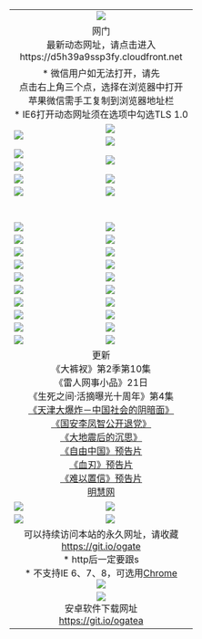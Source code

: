 ﻿<table>
  <tr></tr>
  <tr><td colspan=2 align=center><img src="https://cloud.githubusercontent.com/assets/11880933/13434984/f430fae2-e012-11e5-814f-c2df1e82b247.jpg" /></td></tr>
  <tr><td colspan=2 align=center>网门<br>最新动态网址，请点击进入
<br>https://d5h39a9ssp3fy.cloudfront.net
    </td>
  </tr>
  <tr>
    <td colspan=2 align=center>* 微信用户如无法打开，请先<br>点击右上角三个点，选择在浏览器中打开<br>苹果微信需手工复制到浏览器地址栏
    <br>* IE6打开动态网址须在选项中勾选TLS 1.0</td>
  </tr>
  <tr>
    <td rowspan=2><a href="https://d5h39a9ssp3fy.cloudfront.net/ogUP.aspx?name=11DKC.mp4&list=11DKC" target="_blank"><img src="https://d5h39a9ssp3fy.cloudfront.net/Up/11DKC1.jpg" /></a></td> 
    <td><div><a href="https://d5h39a9ssp3fy.cloudfront.net/ogUP.aspx?name=LRWS.mp4&list=LRWS" target="_blank"><img src="https://d5h39a9ssp3fy.cloudfront.net/Up/LRWS.jpg" /></a></td>
   </tr>
  <tr>
    <td><a href="https://d5h39a9ssp3fy.cloudfront.net/ogNiceVedio.aspx" target="_blank"><img src="https://d5h39a9ssp3fy.cloudfront.net/Up/11TGKDY.jpg" /></a></td>
  </tr>
  <tr>
    <td><a href="https://d5h39a9ssp3fy.cloudfront.net/ogUP.aspx?name=JQR.mp4&count=2" target="_blank"><img src="https://d5h39a9ssp3fy.cloudfront.net/Up/JQR.jpg" /></a></td>   
    <td rowspan=2><a href="https://d5h39a9ssp3fy.cloudfront.net/ogUP.aspx?name=JP.mp4&count=9" target="_blank"><img src="https://d5h39a9ssp3fy.cloudfront.net/Up/JP.jpg" /></td>
  </tr>
  <tr>
    <td><a href="https://d5h39a9ssp3fy.cloudfront.net/ogUP.aspx?name=WH.mp4" target="_blank"><img src="https://d5h39a9ssp3fy.cloudfront.net/Up/WH.jpg" /></a></td>
  </tr>
  <tr>
    <td><a href="https://d5h39a9ssp3fy.cloudfront.net/ogUP.aspx?name=SSZJ.mp4&list=SSZJ" target="_blank"><img src="https://d5h39a9ssp3fy.cloudfront.net/Up/SSZJ.jpg" /></a></td>
    <td><a href="https://d5h39a9ssp3fy.cloudfront.net/ogUP.aspx?name=1XQK.mp4&count=13" target="_blank"><img src="https://d5h39a9ssp3fy.cloudfront.net/Up/1XQK.jpg" /></a</td>
  </tr>
  <tr>
    <td><a href="https://d5h39a9ssp3fy.cloudfront.net/ogUP.aspx?name=ZY.mp4&count=2015|16" target="_blank"><img src="https://d5h39a9ssp3fy.cloudfront.net/Up/ZY.jpg" /></a</td>
    <td><a href="https://d5h39a9ssp3fy.cloudfront.net/ogUP.aspx?name=XTFY.mp4&count=B|2,A|24" target="_blank"><img src="https://d5h39a9ssp3fy.cloudfront.net/Up/XTFY.jpg" /></a></td>
  </tr>
  <tr height="40">
  </tr>
  <tr>
    <td><a href="https://d5h39a9ssp3fy.cloudfront.net/ogUP.aspx?name=4SQQ.mp4&list=4SQQ" target="_blank"><img src="https://d5h39a9ssp3fy.cloudfront.net/Up/4SQQ0.jpg"/></a></td>
    <td><a href="https://d5h39a9ssp3fy.cloudfront.net/ogUP.aspx?name=4SHQ.mp4&list=4SHQ" target="_blank"><img src="https://d5h39a9ssp3fy.cloudfront.net/Up/4SHQ0.jpg"/></a></td>
  </tr>
  <tr>
    <td><a href="https://d5h39a9ssp3fy.cloudfront.net/ogUP.aspx?name=4SZG.mp4&list=4SZG" target="_blank"><img src="https://d5h39a9ssp3fy.cloudfront.net/Up/4SZG0.jpg"/></a></td>
    <td><a href="https://d5h39a9ssp3fy.cloudfront.net/ogUP.aspx?name=4SDJ.mp4&list=4SDJ" target="_blank"><img src="https://d5h39a9ssp3fy.cloudfront.net/Up/4SDJ0.jpg"/></a></td>
  </tr>
  <tr>
    <td><a href="https://d5h39a9ssp3fy.cloudfront.net/ogUP.aspx?name=4SGX.mp4&list=4SGX" target="_blank"><img src="https://d5h39a9ssp3fy.cloudfront.net/Up/4SGX0.jpg"/></a></td>
    <td><a href="https://d5h39a9ssp3fy.cloudfront.net/ogUP.aspx?name=4SHD.mp4&list=4SHD" target="_blank"><img src="https://d5h39a9ssp3fy.cloudfront.net/Up/4SHD0.jpg"/></a></td>
  </tr>
  <tr>
    <td><a href="https://d5h39a9ssp3fy.cloudfront.net/ogUP.aspx?name=4CTX.mp4&list=4CTX" target="_blank"><img src="https://d5h39a9ssp3fy.cloudfront.net/Up/4CTX0.jpg"/></a></td>
    <td><a href="https://d5h39a9ssp3fy.cloudfront.net/ogUP.aspx?name=4CWZ.mp4&list=4CWZ" target="_blank"><img src="https://d5h39a9ssp3fy.cloudfront.net/Up/4CWZ0.jpg"/></a></td>
  </tr>
  <tr>
    <td><a href="https://d5h39a9ssp3fy.cloudfront.net/onUP.aspx?name=https://d1qhweuvr3wm0g.cloudfront.net/" target="_blank"><img src="https://d5h39a9ssp3fy.cloudfront.net/Up/0DTW.jpg"/></a></td>
    <td><a href="https://d5h39a9ssp3fy.cloudfront.net/onUP.aspx?name=https://d240ns8up8earz.cloudfront.net/acenter/" target="_blank"><img src="https://d5h39a9ssp3fy.cloudfront.net/Up/0TDW.jpg" /></a></td>
  </tr>
  <tr>
    <td><a href="https://d5h39a9ssp3fy.cloudfront.net/onUP.aspx?name=https://d4508d6vomz2p.cloudfront.net/gb/nsc413.htm" target="_blank"><img src="https://d5h39a9ssp3fy.cloudfront.net/Up/0DJY.jpg" /></a></td>
    <td><a href="https://d5h39a9ssp3fy.cloudfront.net/onUP.aspx?name=https://d3bxwq7vzudb5l.cloudfront.net/xtr/gb/prog204.html" target="_blank"><img src="https://d5h39a9ssp3fy.cloudfront.net/Up/0XTR.jpg" /></a></td>
  </tr>
  <tr>
    <td><a href="https://d5h39a9ssp3fy.cloudfront.net/onUP.aspx?name=https://d3aj00iefsmfgc.cloudfront.net/" target="_blank"><img src="https://d5h39a9ssp3fy.cloudfront.net/Up/0MHW.jpg" /></a></td>
    <td><a href="https://d5h39a9ssp3fy.cloudfront.net/onUP.aspx?name=https://d1sbg9daat0zu5.cloudfront.net/" target="_blank"><img src="https://d5h39a9ssp3fy.cloudfront.net/Up/0ZJW.jpg" /></a></td>
  </tr>
  <tr>
    <td><a href="https://d5h39a9ssp3fy.cloudfront.net/ogUP.aspx?name=0FG.zip" target="_blank"><img src="https://d5h39a9ssp3fy.cloudfront.net/Up/0FG.jpg" /></a></td>
    <td><a href="https://d5h39a9ssp3fy.cloudfront.net/ogUP.aspx?name=0FGA.apk" target="_blank"><img src="https://d5h39a9ssp3fy.cloudfront.net/Up/0FGA.jpg" /></a></td>
  </tr>
  <tr>
    <td><a href="https://d5h39a9ssp3fy.cloudfront.net/ogUP.aspx?name=0U.zip" target="_blank"><img src="https://d5h39a9ssp3fy.cloudfront.net/Up/0U.jpg" /></a></td>
    <td><a href="https://d5h39a9ssp3fy.cloudfront.net/ogUP.aspx?name=0UA.apk" target="_blank"><img src="https://d5h39a9ssp3fy.cloudfront.net/Up/0UA.jpg" /></a></td>
  </tr>
  <tr>
    <td><a href="https://d5h39a9ssp3fy.cloudfront.net/ogUP.aspx?name=0iPPOTV.zip" target="_blank"><img src="https://d5h39a9ssp3fy.cloudfront.net/Up/0iPPOTV.jpg" /></a></td>
    <td><a href="https://d5h39a9ssp3fy.cloudfront.net/ogUP.aspx?name=0iNTD.apk" target="_blank"><img src="https://d5h39a9ssp3fy.cloudfront.net/Up/0iNTD.jpg" /></a></td>
  </tr>
  <tr>
    <td colspan=2 align=center>更新<br>
      《大裤衩》第2季第10集<br>
      《雷人网事小品》21日<br>
      《生死之间·活摘曝光十周年》第4集</a><br>
      <a href="https://d5h39a9ssp3fy.cloudfront.net/ogUP.aspx?name=4TJDBZ.mp4" target="_blank">《天津大爆炸－中国社会的阴暗面》</a><br>
      <a href="https://d5h39a9ssp3fy.cloudfront.net/ogUP.aspx?name=4LFZ.mp4" target="_blank">《国安李凤智公开退党》</a><br>
      <a href="https://d5h39a9ssp3fy.cloudfront.net/ogUP.aspx?name=4DDZHDCS.mp4" target="_blank">《大地震后的沉思》</a><br>
      <a href="https://d5h39a9ssp3fy.cloudfront.net/ogUP.aspx?name=11ZYZG0.mp4" target="_blank">《自由中国》预告片</a><br>
      <a href="https://d5h39a9ssp3fy.cloudfront.net/ogUP.aspx?name=11XR.mp4" target="_blank">《血刃》预告片</a><br>
      <a href="https://d5h39a9ssp3fy.cloudfront.net/ogUP.aspx?name=11NYZX.mp4&count=2" target="_blank">《难以置信》预告片</a><br>
      <a href="https://d5h39a9ssp3fy.cloudfront.net/onUP.aspx?name=https://www.minghui.org/" target="_blank">明慧网</a></td>
    </td>
  </tr>
  <tr>
    <td><a href="https://d5h39a9ssp3fy.cloudfront.net/ogNice.aspx" target="_blank"><img src="https://cloud.githubusercontent.com/assets/11880933/13720378/f84bb392-e841-11e5-8739-815049dd6ff8.jpg" /></a></td>
    <td><a href="https://d5h39a9ssp3fy.cloudfront.net/onCO.aspx?ob=600%E4%BA%8B%E7%89%A9&op=%E5%A2%9E%E5%88%A0%E6%94%B9&args=WH1~%23%E7%B1%BB%E5%9E%8B6%E6%96%B0%E9%97%BB%7c%23%E7%B1%BB%E5%9E%8B6%E8%AF%84%E8%AE%BA&mode=" target="_blank"><img src="https://cloud.githubusercontent.com/assets/11880933/13720380/04d76a16-e842-11e5-8833-e627daa88802.jpg" /></a></td> 
  </tr>
  <tr>
    <td><a href="https://d5h39a9ssp3fy.cloudfront.net/ogDY.aspx" target="_blank"><img src="https://cloud.githubusercontent.com/assets/11880933/13720384/11817090-e842-11e5-9571-7dc2f1af9f42.jpg" /></a></td>
    <td><a href="https://d5h39a9ssp3fy.cloudfront.net/ogST.aspx" target="_blank"><img src="https://cloud.githubusercontent.com/assets/11880933/13720385/1467ea3c-e842-11e5-86df-c96c9a556aaf.jpg" /></a></td> 
  </tr>
  <!--tr>
    <td colspan=2 align=center>
      <微信可扫描以下临时二维码<br/>https://bit.ly/1mBQHW8<br/><a href="https://d5h39a9ssp3fy.cloudfront.net/Up/0WMGDL3.png" target="_blank"><img src="https://d5h39a9ssp3fy.cloudfront.net/Up/0WMGD3.png"/></a>
  </tr-->
  <tr>
    <td colspan=2 align=center>可以持续访问本站的永久网址，请收藏<br/><a href="https://git.io/ogate" target="_blank">https://git.io/ogate</a><br/>* http后一定要跟s<br/>* 不支持IE 6、7、8，可选用<a href="http://www.odisk.org/Upload/0ChromePortable.zip">Chrome</a><br/><a href="https://d5h39a9ssp3fy.cloudfront.net/Up/0WMGDL2.png" target="_blank"><img src="https://d5h39a9ssp3fy.cloudfront.net/Up/0WMGD2.png"/></a></td>
  </tr>
  <tr>
    <td colspan=2 align=center><a href="https://d5h39a9ssp3fy.cloudfront.net/ogUP.aspx?name=0oGate.apk" target="_blank"><img src="https://cloud.githubusercontent.com/assets/11880933/13720399/75e143ee-e842-11e5-9f0a-1421f423c80f.jpg" /></a><br>安卓软件下载网址<br><a href="https://git.io/ogatea">https://git.io/ogatea</a></td>
  </tr>
  <!--tr>
    <td colspan=2 align=center>可能失效的动态网址
    </td>
  </tr-->
</table>
